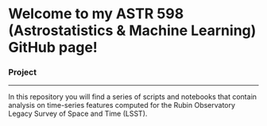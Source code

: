 # Welcome to my ASTR 598 (Astrostatistics & Machine Learning) GitHub page!

### Project
---
In this repository you will find a series of scripts and notebooks that contain
analysis on time-series features computed for the Rubin Observatory Legacy Survey of Space and Time (LSST).
